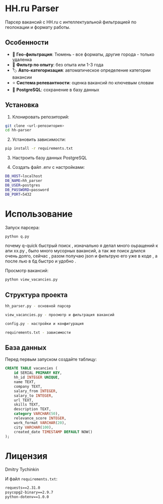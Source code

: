 # HH.ru Parser

Парсер вакансий с HH.ru с интеллектуальной фильтрацией по геолокации и формату работы.

## Особенности

- 📍 **Гео-фильтрация**: Тюмень - все форматы, другие города - только удаленка
- 💼 **Фильтр по опыту**: без опыта или 1-3 года  
- 🏷️ **Авто-категоризация**: автоматическое определение категории вакансии
- ⭐ **Система релевантности**: оценка вакансий по ключевым словам
- 💾 **PostgreSQL**: сохранение в базу данных

## Установка

1. Клонировать репозиторий:
```bash
git clone <url-репозитория>
cd hh-parser
```
2. Установить зависимости:
```bash
pip install -r requirements.txt
```

3. Настроить базу данных PostgreSQL

4. Создать файл .env с настройками:
```bash
DB_HOST=localhost
DB_NAME=hh_parser  
DB_USER=postgres
DB_PASSWORD=password
DB_PORT=5432
```

# Использование
Запуск парсера:
```bash
python q.py

```
почему q-quick быстрый поиск , изначально я делал 
много оьращений к апи хх.ру , было много мусорных вакансий,
а так же поиск длился очень долго, сейчас , разом получаю json
и фильтрую его  уже в коде , а после лью в бд
быстро и удобно . 

Просмотр вакансий:

```bash
python view_vacancies.py
```
## Структура проекта
```bash
hh_parser.py - основной парсер

view_vacancies.py - просмотр и фильтрация вакансий

config.py - настройки и конфигурация

requirements.txt - зависимости
```
## База данных
Перед первым запуском создайте таблицу:

```sql
CREATE TABLE vacancies (
    id SERIAL PRIMARY KEY,
    hh_id INTEGER UNIQUE,
    name TEXT,
    company TEXT,
    salary_from INTEGER,
    salary_to INTEGER,
    url TEXT,
    skills TEXT,
    description TEXT,
    category VARCHAR(50),
    relevance_score INTEGER,
    work_format VARCHAR(20),
    city VARCHAR(100),
    created_date TIMESTAMP DEFAULT NOW()
);
```
# Лицензия
Dmitry Tychinkin



И файл `requirements.txt`:

```txt
requests==2.31.0
psycopg2-binary==2.9.7
python-dotenv==1.0.0
```


